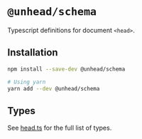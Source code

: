 # `@unhead/schema`

Typescript definitions for document `<head>`.

## Installation

```bash
npm install --save-dev @unhead/schema

# Using yarn
yarn add --dev @unhead/schema
```

## Types

See [head.ts](./src/head.ts) for the full list of types.
